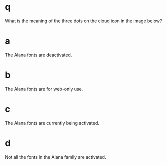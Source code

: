 # q
What is the meaning of the three dots on the cloud icon in the image below?
# a
The Alana fonts are deactivated.
# b
The Alana fonts are for web-only use.
# c
The Alana fonts are currently being activated.
# d
Not all the fonts in the Alana family are activated.